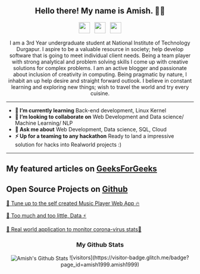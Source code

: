 <h2 align="center">Hello there! My name is Amish. 👋🤓</h2>
<p align='center'>
 <a href="https://www.instagram.com/amishbharti/"><img height="30" src="https://github.com/stephenajulu/WaylonWalker/blob/main/icon/instagram.jpg?raw=true"></a>&nbsp;&nbsp;
<a href="https://twitter.com/amishbharti"><img height="30" src="https://github.com/stephenajulu/WaylonWalker/blob/main/icon/twitter.png?raw=true"></a>&nbsp;&nbsp;
<a href="https://www.linkedin.com/in/amish-bharti-b2347b167/"><img height="30" src="https://github.com/stephenajulu/WaylonWalker/blob/main/icon/linkedin.png?raw=true"></a>
</p>
<div align='center'>
 

</div>

<p align="center">I am a 3rd Year undergraduate student at National Institute of Technology Durgapur. I aspire to be a valuable resource in society; help develop software that is going to meet individual client needs. Being a team player with strong analytical and problem solving skills I come up with creative solutions for complex problems. I am an active blogger and passionate about inclusion of creativity in computing. Being pragmatic by nature, I inhabit an up help desire and straight forward outlook. I believe in constant learning and exploring new things; wish to travel the world and try every cuisine.
</p>

------------------------------------------------------------------------------------------------------------------------------------------------------------------------------
* **🌱 I’m currently learning** Back-end development, Linux Kernel
* **👯 I’m looking to collaborate on** Web Development and Data science/ Machine Learning/ NLP
* **💬 Ask me about** Web Development, Data science, SQL, Cloud 
* **⚡ Up for a teaming to any hackathon** Ready to land a impressive solution for hacks into Realworld projects :)
-----------------------------------------------------------------------------------------------------------------------------------------------------------------------------

## My featured articles on <a href="https://auth.geeksforgeeks.org/user/amishbharti/articles">GeeksForGeeks</a>
## Open Source Projects on <a href="https://github.com/amish1999">Github</a>
[🚀 Tune up to the self created Music Player Web App 🔥](https://github.com/amish1999/Hackoverflow_3.0_MusicPlayer)

[🦄 Too much and too little, Data ⚡️](https://github.com/amish1999/iris-dataset-ML)

[🔧 Real world application to monitor corona-virus stats🌈](https://github.com/amish1999/covid-19.github.io)



<div align='center' markdown="1">

### My Github Stats

<img align="center" src="https://github-readme-stats.vercel.app/api?username=amish1999&include_all_commits=true&count_private=true&show_icons=true&line_height=20&title_color=7A7ADB&icon_color=79ff97&text_color=D3D3D3&bg_color=0,000000,130F40" alt="Amish's Github Stats">
![visitors](https://visitor-badge.glitch.me/badge?page_id=amish1999.amish1999)
 
 </div>
